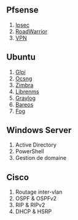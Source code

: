 ## Pfsense

1. [Ipsec](pfsense/ipsec.md)
2. [RoadWarrior](pfsense/roadwarrior.md)
3. [VPN](pfsense/vpn.md)

## Ubuntu

1. [Glpi](ubuntu/glpi.md)
2. [Ocsng](ubuntu/ocsng.md)
3. [Zimbra](ubuntu/zimbra.md)
4. [Librenms](ubuntu/librenms.md)
5. [Graylog](ubuntu/graylog.md)
6. [Bareos](ubuntu/bareos.md)
7. [Fog](ubuntu/fog.md)

## Windows Server

1. Active Directory
2. PowerShell
3. Gestion de domaine


## Cisco

1. Routage inter-vlan
2. OSPF & OSPFv2
3. RIP & RIPv2
4. DHCP & HSRP
